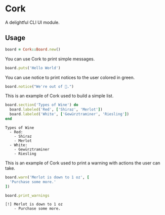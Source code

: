 # Cork

A delightful CLI UI module.

## Usage

```ruby
board = Cork::Board.new()
```

You can use Cork to print simple messages.

```ruby
board.puts('Hello World')
```

You can use notice to print notices to the user colored in green.

```ruby
board.notice("We're out of 🍷.")
```

This is an example of Cork used to build a simple list.

```ruby
board.section('Types of Wine') do
  board.labeled('Red', ['Shiraz', 'Merlot'])
  board.labeled('White', ['Gewürztraminer', 'Riesling'])
end
```

```
Types of Wine
  - Red:
    - Shiraz
    - Merlot
  - White:
    - Gewürztraminer
    - Riesling
```

This is an example of Cork used to print a warning with actions the user can take.

```ruby
board.warn('Merlot is down to 1 oz', [
  'Purchase some more.'
])

board.print_warnings
```

```
[!] Merlot is down to 1 oz
    - Purchase some more.
```
